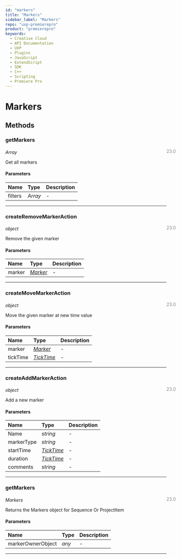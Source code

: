 ```yaml
---
id: "markers"
title: "Markers"
sidebar_label: "Markers"
repo: "uxp-premierepro"
product: "premierepro"
keywords:
  - Creative Cloud
  - API Documentation
  - UXP
  - Plugins
  - JavaScript
  - ExtendScript
  - SDK
  - C++
  - Scripting
  - Premiere Pro
---
```


# Markers  

## Methods

### getMarkers

<span class="minversion" style="display: block; margin-bottom: -1em; margin-left: 36em; float:left; opacity:0.5;">23.0</span>

*Array*

Get all markers

#### Parameters

| Name | Type | Description |
| :------ | :------ | :------ |
| filters | *Array* | - |

___

### createRemoveMarkerAction

<span class="minversion" style="display: block; margin-bottom: -1em; margin-left: 36em; float:left; opacity:0.5;">23.0</span>

*object*

Remove the given marker

#### Parameters

| Name | Type | Description |
| :------ | :------ | :------ |
| marker | [*Marker*](/ppro_reference/classes/marker/) | - |

___

### createMoveMarkerAction

<span class="minversion" style="display: block; margin-bottom: -1em; margin-left: 36em; float:left; opacity:0.5;">23.0</span>

*object*

Move the given marker at new time value

#### Parameters

| Name | Type | Description |
| :------ | :------ | :------ |
| marker | [*Marker*](/ppro_reference/classes/marker/) | - |
| tickTime | [*TickTime*](/ppro_reference/classes/ticktime/) | - |

___

### createAddMarkerAction

<span class="minversion" style="display: block; margin-bottom: -1em; margin-left: 36em; float:left; opacity:0.5;">23.0</span>

*object*

Add a new marker

#### Parameters

| Name | Type | Description |
| :------ | :------ | :------ |
| Name | *string* | - |
| markerType | *string* | - |
| startTime | [*TickTime*](/ppro_reference/classes/ticktime/) | - |
| duration | [*TickTime*](/ppro_reference/classes/ticktime/) | - |
| comments | *string* | - |

___

### getMarkers

<span class="minversion" style="display: block; margin-bottom: -1em; margin-left: 36em; float:left; opacity:0.5;">23.0</span>

*Markers*

Returns the Markers object for Sequence Or ProjectItem

#### Parameters

| Name | Type | Description |
| :------ | :------ | :------ |
| markerOwnerObject | *any* | - |

___
